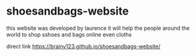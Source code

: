 # shoesandbags-website
this website was developed by laurence it will help the people around the world to shop sshoes and bags online even cloths

direct link
https://brainy123.github.io/shoesandbags-website/
